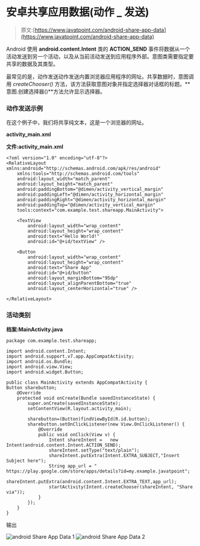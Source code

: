 # 安卓共享应用数据(动作 _ 发送)

> 原文:[https://www.javatpoint.com/android-share-app-data](https://www.javatpoint.com/android-share-app-data)

Android 使用 **android.content.Intent** 类的 **ACTION_SEND** 事件将数据从一个活动发送到另一个活动，以及从当前活动发送到应用程序外部。意图类需要指定要共享的数据及其类型。

最常见的是，动作发送动作发送内置浏览器应用程序的网址。共享数据时，意图调用 *createChooser()* 方法，该方法获取意图对象并指定选择器对话框的标题。**意图.创建选择器()**方法允许显示选择器。

### 动作发送示例

在这个例子中，我们将共享纯文本，这是一个浏览器的网址。

**activity_main.xml**

**文件:activity_main.xml**

```
<?xml version="1.0" encoding="utf-8"?>
<RelativeLayout xmlns:android="http://schemas.android.com/apk/res/android"
    xmlns:tools="http://schemas.android.com/tools"
    android:layout_width="match_parent"
    android:layout_height="match_parent"
    android:paddingBottom="@dimen/activity_vertical_margin"
    android:paddingLeft="@dimen/activity_horizontal_margin"
    android:paddingRight="@dimen/activity_horizontal_margin"
    android:paddingTop="@dimen/activity_vertical_margin"
    tools:context="com.example.test.shareapp.MainActivity">

    <TextView
        android:layout_width="wrap_content"
        android:layout_height="wrap_content"
        android:text="Hello World!"
        android:id="@+id/textView" />

    <Button
        android:layout_width="wrap_content"
        android:layout_height="wrap_content"
        android:text="Share App"
        android:id="@+id/button"
        android:layout_marginBottom="95dp"
        android:layout_alignParentBottom="true"
        android:layout_centerHorizontal="true" />

</RelativeLayout>

```

### 活动类别

**档案:MainActivity.java**

```
package com.example.test.shareapp;

import android.content.Intent;
import android.support.v7.app.AppCompatActivity;
import android.os.Bundle;
import android.view.View;
import android.widget.Button;

public class MainActivity extends AppCompatActivity {
Button sharebutton;
    @Override
    protected void onCreate(Bundle savedInstanceState) {
        super.onCreate(savedInstanceState);
        setContentView(R.layout.activity_main);

        sharebutton=(Button)findViewById(R.id.button);
        sharebutton.setOnClickListener(new View.OnClickListener() {
            @Override
            public void onClick(View v) {
                Intent shareIntent =   new Intent(android.content.Intent.ACTION_SEND);
                shareIntent.setType("text/plain");
                shareIntent.putExtra(Intent.EXTRA_SUBJECT,"Insert Subject here");
                String app_url = " https://play.google.com/store/apps/details?id=my.example.javatpoint";
                shareIntent.putExtra(android.content.Intent.EXTRA_TEXT,app_url);
                startActivity(Intent.createChooser(shareIntent, "Share via"));
            }
        });
    }
}

```

输出

![android Share App Data 1](../Images/a4457b7da29c69e420b7be698d6c373a.png)
![android Share App Data 2](../Images/f069d04ee27dc7e55e4f84ceb92c8e5c.png)